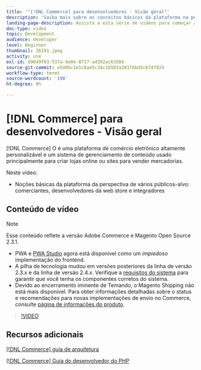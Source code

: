 ```yaml
---
title: '"[!DNL Commerce] para desenvolvedores - Visão geral"'
description: 'Saiba mais sobre os conceitos básicos da plataforma na perspectiva de vários públicos-alvo: comerciantes, desenvolvedores de web store e integradores.'
landing-page-description: Assista a esta série de vídeos para começar a usar o projeto de desenvolvimento de back-end do Commerce.
doc-type: video
topic: Development
audience: developer
level: Beginner
thumbnail: 36191.jpeg
activity: use
exl-id: d9049f03-537a-4e0e-8f17-ad392ac63d84
source-git-commit: e540bc1e1c8ae5c34c16503a381f6bd5c674f824
workflow-type: tm+mt
source-wordcount: '198'
ht-degree: 0%

---
```


# [!DNL Commerce] para desenvolvedores - Visão geral

[!DNL Commerce] O é uma plataforma de comércio eletrônico altamente personalizável e um sistema de gerenciamento de conteúdo usado principalmente para criar lojas online ou sites para vender mercadorias.

Neste vídeo:

- Noções básicas da plataforma da perspectiva de vários públicos-alvo: comerciantes, desenvolvedores da web store e integradores

## Conteúdo de vídeo

>[!NOTE]
>
>Esse conteúdo reflete a versão Adobe Commerce e Magento Open Source 2.3.1.
>
>- PWA e [PWA Studio](http://pwastudio.io/) agora está disponível como um _impiedoso_ implementação do frontend.
>- A pilha de tecnologia mudou em versões posteriores da linha de versão 2.3.x e da linha de versão 2.4.x. Verifique a [requisitos do sistema](https://devdocs.magento.com/guides/v2.4/install-gde/system-requirements.html) para garantir que você tenha os componentes corretos do sistema.
>- Devido ao encerramento iminente de Temando, o Magento Shipping não está mais disponível. Para obter informações detalhadas sobre o status e recomendações para novas implementações de envio no Commerce, consulte [página de informações do produto](https://magento.com/shipping).



>[!VIDEO](https://video.tv.adobe.com/v/36191?quality=12&learn=on)

## Recursos adicionais

[[!DNL Commerce] guia de arquitetura](https://devdocs.magento.com/guides/v2.4/architecture/bk-architecture.html)

[[!DNL Commerce] Guia do desenvolvedor do PHP](https://devdocs.magento.com/guides/v2.4/extension-dev-guide/bk-extension-dev-guide.html)
